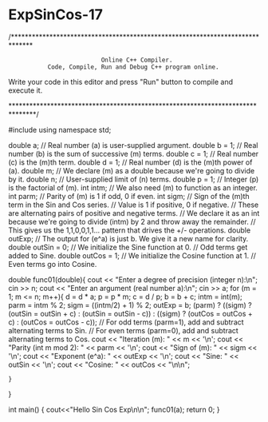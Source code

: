 # ExpSinCos-17
/******************************************************************************

                              Online C++ Compiler.
               Code, Compile, Run and Debug C++ program online.
Write your code in this editor and press "Run" button to compile and execute it.

*******************************************************************************/

#include <iostream>
using namespace std;

double a;
// Real number (a) is user-supplied argument.
double b = 1;
// Real number (b) is the sum of successive (m) terms.
double c = 1;
// Real number (c) is the (m)th term.
double d = 1;
// Real number (d) is the (m)th power of (a).
double m;
// We declare (m) as a double because we're going to divide by it.
double n;
// User-supplied limit of (n) terms.
double p = 1;
// Integer (p) is the factorial of (m).
int intm;
// We also need (m) to function as an integer.
int parm;
// Parity of (m) is 1 if odd, 0 if even.
int sigm;
// Sign of the (m)th term in the Sin and Cos series.
// Value is 1 if positive, 0 if negative.
// These are alternating pairs of positive and negative terms.
// We declare it as an int because we're going to divide (intm) by 2 and throw away the remainder.
// This gives us the 1,1,0,0,1,1... pattern that drives the +/- operations.
double outExp;
// The output for (e^a) is just b.  We give it a new name for clarity.
double outSin = 0;
// We initialize the Sine function at 0.
// Odd terms get added to Sine.
double outCos = 1;
// We initialize the Cosine function at 1.
// Even terms go into Cosine.

  
double func01(double){
    cout << "Enter a degree of precision (integer n):\n";
    cin >> n;
    cout << "Enter an argument (real number a):\n";
    cin >> a;
    for (m = 1; m <= n; m++){
        d = d * a;
        p = p * m;
        c = d / p;
        b = b + c;
        intm = int(m);
        parm = intm % 2;
        sigm = ((intm/2) + 1) % 2;
        outExp = b;
        (parm) ?  ((sigm) ? (outSin = outSin + c) : (outSin = outSin - c)) : 
                  ((sigm) ? (outCos = outCos + c) : (outCos = outCos - c));
     // For odd terms (parm=1), add and subtract alternating terms to Sin.
     // For even terms (parm=0), add and subtract alternating terms to Cos.
        cout << "Iteration (m):  " << m << '\n';
        cout << "Parity (int m mod 2):  " << parm << '\n';
        cout << "Sign of (m):  " << sigm << '\n';
        cout << "Exponent (e^a):  " << outExp << '\n';
        cout << "Sine:  " << outSin << '\n';
        cout << "Cosine:  " << outCos << "\n\n";
        
    }
}

int main()
{
    cout<<"Hello Sin Cos Exp\n\n";
func01(a);
    return 0;
}
